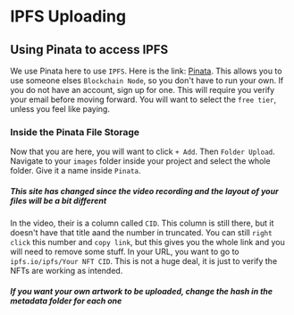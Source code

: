# IPFS Uploading

## Using Pinata to access IPFS

We use Pinata here to use `IPFS`. Here is the link: [Pinata](https://pinata.cloud/).
This allows you to use someone elses `Blockchain Node`, so you don't have to run your own.
If you do not have an account, sign up for one.
This will require you verify your email before moving forward.
You will want to select the `free tier`, unless you feel like paying.

### Inside the Pinata File Storage

Now that you are here, you will want to click `+ Add`.
Then `Folder Upload`.
Navigate to your `images` folder inside your project and select the whole folder.
Give it a name inside `Pinata`.

##### This site has changed since the video recording and the layout of your files will be a bit different

In the video, their is a column called `CID`.
This column is still there, but it doesn't have that title aand the number in truncated.
You can still `right click` this number and `copy link`, but this gives you the whole link and you will need to remove some stuff.
In your URL, you want to go to `ipfs.io/ipfs/Your NFT CID`.
This is not a huge deal, it is just to verify the NFTs are working as intended.

##### If you want your own artwork to be uploaded, change the hash in the metadata folder for each one
